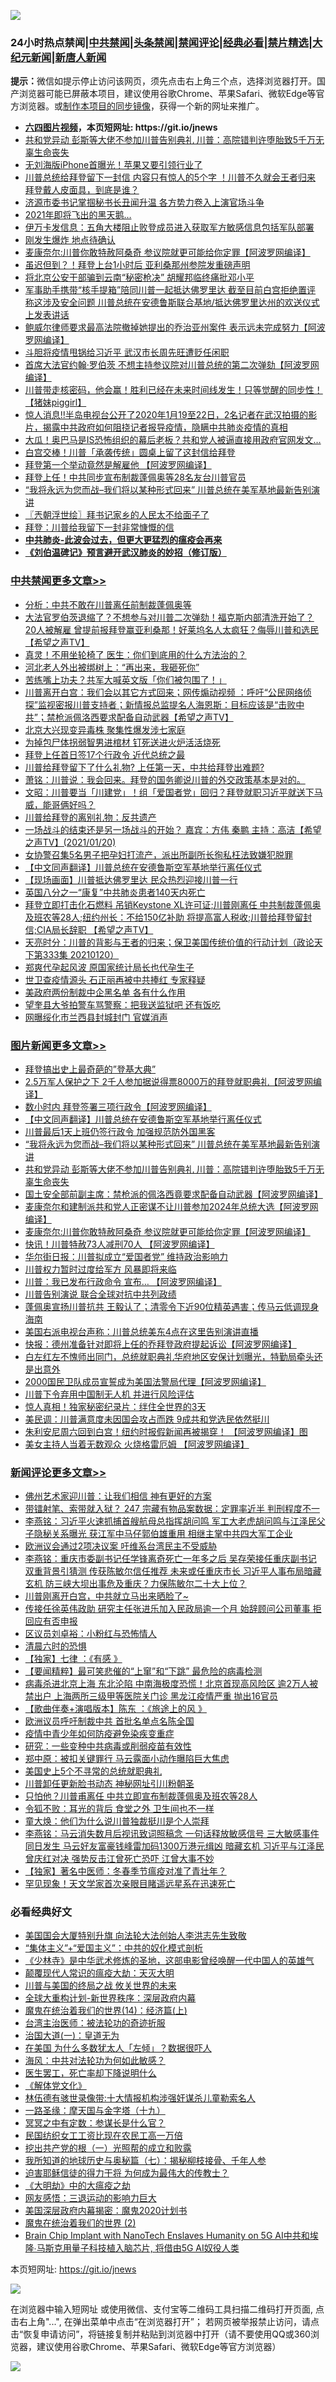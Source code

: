 ![](https://raw.githubusercontent.com/fqnews/bnews/master/64photo/fqnews-qr.jpg)

<div id="tt">
<h3>24小时热点禁闻|<a href="#%E4%B8%AD%E5%85%B1%E7%A6%81%E9%97%BB%E6%9B%B4%E5%A4%9A%E6%96%87%E7%AB%A0">中共禁闻</a>|<a href="#%E5%9B%BE%E7%89%87%E6%96%B0%E9%97%BB%E6%9B%B4%E5%A4%9A%E6%96%87%E7%AB%A0">头条禁闻</a>|<a href="#%E6%96%B0%E9%97%BB%E8%AF%84%E8%AE%BA%E6%9B%B4%E5%A4%9A%E6%96%87%E7%AB%A0">禁闻评论|<a href="#%E5%BF%85%E7%9C%8B%E7%BB%8F%E5%85%B8%E5%A5%BD%E6%96%87">经典必看|<a href="/video.md#%E7%A6%81%E7%89%87%E7%B2%BE%E9%80%89">禁片精选</a>|<a href="https://github.com/fqnews/djy/blob/master/gb/nf1351518.md#1">大纪元新闻</a>|<a href="https://github.com/fqnews/ntdtv/blob/master/gb/prog204.md#1">新唐人新闻</a></h3>
<div><b>提示：</b>微信如提示停止访问该网页，须先点击右上角三个点，选择浏览器打开。国产浏览器可能已屏蔽本项目，建议使用谷歌Chrome、苹果Safari、微软Edge等官方浏览器。或<a href="https://github.com/fqnews/bnews/blob/master/%E5%88%B6%E4%BD%9Cgit%E7%A6%81%E9%97%BB%E9%95%9C%E5%83%8F.md">制作本项目的同步镜像</a>，获得一个新的网址来推广。</div>
<ul>
<li><b><a href="http://d1.bdrive.tk/64.mp4" target="_blank">六四图片视频</a>，本页短网址: https://git.io/jnews</b></li>
<li><a href="/topimagenews/20210120/1471548.md">共和党异动 彭斯等大佬不参加川普告别典礼 川普：高院错判许堕胎致5千万无辜生命丧失</a></li>
<li><a href="/cnnews/20210120/1471510.md">无刘海版iPhone首曝光！苹果又要引领行业了</a></li>
<li><a href="/bannedvideo/20210121/1471913.md">川普总统给拜登留下一封信 内容只有惊人的5个字 ！川普不久就会王者归来    拜登戴人皮面具，到底是谁？</a></li>
<li><a href="/headline/20210120/1471513.md">济源市委书记掌掴秘书长丑闻升温 各方势力卷入上演官场斗争</a></li>
<li><a href="/cnnews/20210120/1471497.md">2021年即将飞出的黑天鹅…</a></li>
<li><a href="/bannedvideo/20210121/1471820.md">伊万卡发信息：五角大楼阻止败登成员进入获取军方敏感信息包括军队部署</a></li>
<li><a href="/bannedvideo/20210120/1471672.md">刚发生爆炸  地点待确认</a></li>
<li><a href="/topimagenews/20210120/1471452.md">麦康奈尔:川普你敢特赦阿桑奇 参议院就更可能给你定罪【阿波罗网编译】</a></li>
<li><a href="/comments/20210121/1471975.md">虽迟但到？！拜登上台1小时后 亚利桑那州参院发重磅声明</a></li>
<li><a href="/lifebaike/20210120/1471525.md">将北京公安干部骗到云南“秘密枪决” 胡耀邦临终痛批邓小平</a></li>
<li><a href="/bannedvideo/20210121/1471717.md">军事助手携带“核手提箱”陪同川普一起抵达佛罗里达 截至目前白宫拒绝置评 称这涉及安全问题  川普总统在安德鲁斯联合基地/抵达佛罗里达州的欢送仪式上发表讲话</a></li>
<li><a href="/cnnews/20210120/1471697.md">鲍威尔律师要求最高法院撤掉她提出的乔治亚州案件 表示远未完成努力【阿波罗网编译】</a></li>
<li><a href="/comments/20210120/1471580.md">斗胆将疫情甩锅给习近平 武汉市长周先旺遭贬任闲职</a></li>
<li><a href="/cnnews/20210120/1471576.md">首席大法官约翰·罗伯茨 不想主持参议院对川普总统的第二次弹劾【阿波罗网编译】</a></li>
<li><a href="/bannedvideo/20210121/1471842.md">川普带走核密码，他会赢！胜利已经在未来时间线发生！只等觉醒的同步性！【猪妹piggirl】</a></li>
<li><a href="/bannedvideo/20210120/1471646.md">惊人消息!!半岛电视台公开了2020年1月19至22日，2名记者在武汉拍摄的影片，揭露中共政府如何阻挠记者报导疫情，隐瞒中共肺炎疫情的真相</a></li>
<li><a href="/comments/20210121/1471808.md">大瓜！奥巴马是IS恐怖组织的幕后老板？共和党人被逼直接用政府官网发文…</a></li>
<li><a href="/cnnews/20210121/1471814.md">白宫交棒！川普「承袭传统」圆桌上留了这封信给拜登</a></li>
<li><a href="/cnnews/20210121/1471996.md">拜登第一个举动竟然是解雇他 【阿波罗网编译】</a></li>
<li><a href="/cbnews/20210121/1471813.md">拜登上任！中共同步宣布制裁蓬佩奥等28名友台川普官员</a></li>
<li><a href="/topimagenews/20210120/1471668.md">“我将永远为您而战–我们将以某种形式回来” 川普总统在美军基地最新告别演讲</a></li>
<li><a href="/ssgc/20210121/1471852.md">〖兲朝浮世绘〗拜书记家乡的人民太不给面子了</a></li>
<li><a href="/comments/20210121/1471907.md">拜登：川普给我留下一封非常慷慨的信</a></li>
<li><b><a href="/comments/20200211/1275071.md" target="_blank">中共肺炎-此波会过去，但更大更猛烈的瘟疫会再来</a></b></li>
<li><b><a href="/comments/20200207/1272816.md" target="_blank">《刘伯温碑记》预言避开武汉肺炎的妙招（修订版）</a></b></li>
</ul>
</div>

<div class="catlist">
<h3><a href="/cbnews/" target="_blank">中共禁闻</a><span><a href="/cbnews/" target="_blank" rel="nofollow">更多文章>></a></span></h3>
<ul>
<li><a href="/cbnews/20210121/1472120.md" target="_blank">分析：中共不敢在川普离任前制裁蓬佩奥等</a></li>
<li><a href="/cbnews/20210121/1472087.md" target="_blank">大法官罗伯茨退缩了？不想参与对川普二次弹劾！福克斯内部清洗开始了？ 20人被解雇 曾提前报拜登赢亚利桑那！好莱坞名人太疯狂？侮辱川普和选民【希望之声TV】</a></li>
<li><a href="/cbnews/20210121/1472074.md" target="_blank">真灵！不用坐轮椅了 医生：你们到底用的什么方法治的？</a></li>
<li><a href="/cbnews/20210121/1472065.md" target="_blank">河北老人外出被绑树上：“再出来，我砸死你”</a></li>
<li><a href="/cbnews/20210121/1472042.md" target="_blank">苦练嘴上功夫？共军大喊英文版「你们被包围了！」</a></li>
<li><a href="/cbnews/20210121/1472037.md" target="_blank">川普离开白宫：我们会以其它方式回来；网传煽动视频 ：呼吁“公民网络侦探”监视密报川普支持者；新情报总监提名人海恩斯：目标应该是“击败中共”；禁枪派佩洛西要求配备自动武器【希望之声TV】</a></li>
<li><a href="/cbnews/20210121/1472022.md" target="_blank">北京大兴现变异毒株 聚集性爆发涉七家庭</a></li>
<li><a href="/cbnews/20210121/1471984.md" target="_blank">为掉包尸体拐弱智男进棺材 钉死送进火炉活活烧死</a></li>
<li><a href="/cbnews/20210121/1471978.md" target="_blank">拜登上任首日签17个行政令 近代总统之最</a></li>
<li><a href="/cbnews/20210121/1471974.md" target="_blank">川普给拜登留下了什么礼物?  上任第一天，中共给拜登出难题?</a></li>
<li><a href="/cbnews/20210121/1471961.md" target="_blank">萧铭：川普说：我会回来。拜登的国务卿说川普的外交政策基本是对的。</a></li>
<li><a href="/cbnews/20210121/1471960.md" target="_blank">文昭：川普要当「川建党」！组「爱国者党」回归？拜登就职习近平就送下马威，能哥俩好吗？</a></li>
<li><a href="/cbnews/20210121/1471956.md" target="_blank">川普给拜登的离别礼物：反共遗产</a></li>
<li><a href="/cbnews/20210121/1471935.md" target="_blank">一场战斗的结束还是另一场战斗的开始？ 嘉宾：方伟 秦鹏  主持：高洁【希望之声TV】(2021/01/20)</a></li>
<li><a href="/cbnews/20210121/1471925.md" target="_blank">女协警召集5名男子把孕妇打流产，派出所副所长徇私枉法致嫌犯脱罪</a></li>
<li><a href="/comments/20210121/1471802.md" target="_blank">【中文同声翻译】川普总统在安德鲁斯空军基地举行离任仪式</a></li>
<li><a href="/comments/20210121/1471887.md" target="_blank">【现场画面】川普抵达佛罗里达 民众热烈迎接川普一行</a></li>
<li><a href="/comments/20210121/1471886.md" target="_blank">英国八分之一“康复”中共肺炎患者140天内死亡</a></li>
<li><a href="/cbnews/20210121/1471875.md" target="_blank">拜登立即打击化石燃料 吊销Keystone XL许可证;川普刚离任 中共制裁蓬佩奥及班农等28人;纽约州长：不给150亿补助  将提高富人税收;川普给拜登留封信;CIA局长辞职 【希望之声TV】</a></li>
<li><a href="/cbnews/20210121/1471868.md" target="_blank">天亮时分：川普的背影与王者的归来；保卫美国传统价值的行动计划（政论天下第333集 20210120）</a></li>
<li><a href="/cbnews/20210121/1471847.md" target="_blank">郑爽代孕起风波 原国家统计局长也代孕生子</a></li>
<li><a href="/cbnews/20210121/1471832.md" target="_blank">世卫查疫情源头 石正丽再被中共捧红 专家释疑</a></li>
<li><a href="/cbnews/20210121/1471831.md" target="_blank">美政府两份制裁中企黑名单 各有什么作用</a></li>
<li><a href="/cbnews/20210121/1471830.md" target="_blank">望奎县大爷拍警车骂警察：把我送监狱吧 还有饭吃</a></li>
<li><a href="/cbnews/20210121/1471829.md" target="_blank">网曝绥化市兰西县封城封门 官媒消声</a></li>

</ul>
</div>
<div class="catlist">
<h3><a href="/topimagenews/" target="_blank">图片新闻</a><span><a href="/topimagenews/" target="_blank" rel="nofollow">更多文章>></a></span></h3>
<ul>
<li><a href="/topimagenews/20210121/1472064.md" target="_blank">拜登搞出史上最奇葩的&#8221;登基大典&#8221;</a></li>
<li><a href="/topimagenews/20210121/1472040.md" target="_blank">2.5万军人保护之下 2千人参加据说得票8000万的拜登就职典礼【阿波罗网编译】</a></li>
<li><a href="/topimagenews/20210121/1471965.md" target="_blank">数小时内 拜登签署三项行政令【阿波罗网编译】</a></li>
<li><a href="/comments/20210121/1471802.md" target="_blank">【中文同声翻译】川普总统在安德鲁斯空军基地举行离任仪式</a></li>
<li><a href="/topimagenews/20210121/1471783.md" target="_blank">川普最后1天上班仍签行政令 加强规范防外国黑客</a></li>
<li><a href="/topimagenews/20210120/1471668.md" target="_blank">“我将永远为您而战–我们将以某种形式回来” 川普总统在美军基地最新告别演讲</a></li>
<li><a href="/topimagenews/20210120/1471548.md" target="_blank">共和党异动 彭斯等大佬不参加川普告别典礼 川普：高院错判许堕胎致5千万无辜生命丧失</a></li>
<li><a href="/topimagenews/20210120/1471518.md" target="_blank">国土安全部前副主席：禁枪派的佩洛西竟要求配备自动武器【阿波罗网编译】</a></li>
<li><a href="/topimagenews/20210120/1471454.md" target="_blank">麦康奈尔和建制派共和党人正密谋不让川普参加2024年总统大选【阿波罗网编译】</a></li>
<li><a href="/topimagenews/20210120/1471452.md" target="_blank">麦康奈尔:川普你敢特赦阿桑奇 参议院就更可能给你定罪【阿波罗网编译】</a></li>
<li><a href="/topimagenews/20210120/1471409.md" target="_blank">快讯！川普特赦73人减刑70人 【阿波罗网编译】</a></li>
<li><a href="/topimagenews/20210120/1471352.md" target="_blank">华尔街日报：川普拟成立“爱国者党” 维持政治影响力</a></li>
<li><a href="/comments/20210120/1471289.md" target="_blank">川普权力暂时过度给军方  风暴即将来临</a></li>
<li><a href="/topimagenews/20210120/1471271.md" target="_blank">川普：我已发布行政命令 宣布… 【阿波罗网编译】</a></li>
<li><a href="/topimagenews/20210120/1471253.md" target="_blank">川普告别演说 联合全球对抗中共列政绩</a></li>
<li><a href="/topimagenews/20210120/1471252.md" target="_blank">蓬佩奥宣扬川普抗共 王毅认了；清零令下近90位精英遇害；传马云低调现身海南</a></li>
<li><a href="/topimagenews/20210120/1471090.md" target="_blank">美国右派电视台声称：川普总统美东4点在这里告别演讲直播</a></li>
<li><a href="/topimagenews/20210119/1470872.md" target="_blank">快报：德州准备针对即将上任的乔拜登政府提起诉讼【阿波罗网编译】</a></li>
<li><a href="/topimagenews/20210119/1470871.md" target="_blank">白左红左不愧师出同门，总统就职典礼华府地区安保计划曝光，特勤局牵头还是出意外</a></li>
<li><a href="/topimagenews/20210119/1470691.md" target="_blank">2000国民卫队成员宣誓成为美国法警局代理【阿波罗网编译】</a></li>
<li><a href="/topimagenews/20210119/1470651.md" target="_blank">川普下令弃用中国制无人机 并进行风险评估</a></li>
<li><a href="/topimagenews/20210119/1470550.md" target="_blank">惊人真相！独家秘密纪录片：绊住全世界的3天</a></li>
<li><a href="/topimagenews/20210119/1470337.md" target="_blank">美民调：川普满意度未因国会攻占而跌 9成共和党选民依然挺川</a></li>
<li><a href="/topimagenews/20210118/1470007.md" target="_blank">朱利安尼周六回到白宫！纽约时报假新闻再被揭穿！ 【阿波罗网编译】图</a></li>
<li><a href="/topimagenews/20210118/1469919.md" target="_blank">美女主持人当着无数观众 火烧格雷厄姆 【阿波罗网编译】</a></li>

</ul>
</div>
<div class="catlist">
<h3><a href="/comments/" target="_blank">新闻评论</a><span><a href="/comments/" target="_blank" rel="nofollow">更多文章>></a></span></h3>
<ul>
<li><a href="/comments/20210121/1472136.md" target="_blank">佛州艺术家迎川普：让我们相信 神有更好的方案</a></li>
<li><a href="/comments/20210121/1472125.md" target="_blank">带镭射笔、索带就入狱？ 247 宗藏有物品案数据：定罪率近半 判刑程度不一</a></li>
<li><a href="/comments/20210121/1472117.md" target="_blank">李燕铭：习近平火速抓捕首艘航母总指挥胡问鸣 军工大老虎胡问鸣与江泽民父子隐秘关系曝光 获江军中马仔郭伯雄重用 相继主掌中共四大军工企业</a></li>
<li><a href="/comments/20210121/1472116.md" target="_blank">欧洲议会通过2项决议案 吁维系台湾民主不受威胁</a></li>
<li><a href="/comments/20210121/1472113.md" target="_blank">李燕铭：重庆市委副书记任学锋离奇死亡一年多之后 吴存荣接任重庆副书记 双重背景引猜测 传获陈敏尔信任推荐 未来或任重庆市长 习近平人事布局暗藏玄机 防三峡大坝出事危及重庆？力保陈敏尔二十大上位？</a></li>
<li><a href="/comments/20210121/1472104.md" target="_blank">川普刚离开白宫，中共就立马出来晒脸了~</a></li>
<li><a href="/comments/20210121/1472086.md" target="_blank">传接任徐英伟政助 研究主任张进乐加入民政局逾一个月 始辞顾问公司董事 拒回应有否申报</a></li>
<li><a href="/comments/20210121/1472084.md" target="_blank">区议员刘卓裕：小粉红与恐怖情人</a></li>
<li><a href="/comments/20210121/1472083.md" target="_blank">清晨六时的恐惧</a></li>
<li><a href="/comments/20210121/1472082.md" target="_blank">【独家】七律 ：《有感 》</a></li>
<li><a href="/comments/20210121/1472078.md" target="_blank">【要闻精粹】最可笑悲催的“上窜”和“下跳” 最危险的病毒检测</a></li>
<li><a href="/comments/20210121/1472076.md" target="_blank">病毒杀进北京上海 东北沦陷 中南海极度恐慌！北京首现高风险区 逾2万人被禁出户 上海两所三级甲等医院关门诊 黑龙江疫情严重 抛出16官员</a></li>
<li><a href="/comments/20210121/1472072.md" target="_blank">【歌曲伴奏+演唱版本】陈东 ：《旅途上的风 》</a></li>
<li><a href="/comments/20210121/1472058.md" target="_blank">欧洲议员呼吁制裁中共 首批名单点名陈全国</a></li>
<li><a href="/comments/20210121/1472057.md" target="_blank">疫情中青少年如何防疫避免染疾变重症</a></li>
<li><a href="/comments/20210121/1472050.md" target="_blank">研究：一些变种中共病毒或削弱疫苗有效性</a></li>
<li><a href="/comments/20210121/1472049.md" target="_blank">郑中原：被扣关键罪行 马云露面小动作曝陷巨大焦虑</a></li>
<li><a href="/comments/20210121/1472026.md" target="_blank">美国史上5个不寻常的总统就职典礼</a></li>
<li><a href="/comments/20210121/1472012.md" target="_blank">川普卸任更新脸书动态 神秘网址引川粉朝圣</a></li>
<li><a href="/comments/20210121/1472011.md" target="_blank">只怕他？川普甫离任 中共立即宣布制裁蓬佩奥及班农等28人</a></li>
<li><a href="/comments/20210121/1472007.md" target="_blank">令狐不败：耳光的背后 食堂之外 卫生间也不一样</a></li>
<li><a href="/comments/20210121/1472006.md" target="_blank">童大焕：他们为什么说川普独裁挺川是个人崇拜</a></li>
<li><a href="/comments/20210121/1471981.md" target="_blank">李燕铭：马云消失数月后视讯致词照稿念 一句话释放敏感信号 三大敏感事件同日发生 马云好友富豪钱峰雷加码1300万港元缉凶 暗藏玄机 习近平与江泽民曾庆红对决 强势反击江曾死亡恐吓 江曾大事不妙</a></li>
<li><a href="/comments/20210121/1471977.md" target="_blank">【独家】著名中医师：冬春季节瘟疫对准了青壮年？</a></li>
<li><a href="/comments/20210121/1471976.md" target="_blank">罕见现象！天文学家首次亲眼目睹遥远星系在迅速死亡</a></li>

</ul>
</div>

<div class="catlist">
<h3>必看经典好文</h3>
<ul>
<li><a href="/comments/20200516/1329276.md" target="_blank">美国国会大厦特别升旗 向法轮大法创始人李洪志先生致敬</a></li>
<li><a href="/comments/20201007/1409565.md" target="_blank">“集体主义”+“爱国主义”：中共的奴化模式剖析</a></li>
<li><a href="/comments/20201013/1412612.md" target="_blank">《少林寺》是中华武术修炼的圣地，这部电影曾经唤醒一代中国人的英雄气</a></li>
<li><a href="/comments/20200619/783185.md" target="_blank">颠覆现代人常识的瘟疫大劫：天灭大明</a></li>
<li><a href="/comments/20200908/1392488.md" target="_blank">川普与美国的终局之战 攸关世界的未来</a></li>
<li><a href="/comments/20201226/1455351.md" target="_blank">全球大重构计划-新世界秩序：深层政府内幕</a></li>
<li><a href="/topimagenews/20180605/953415.md" target="_blank">魔鬼在统治着我们的世界(14)：经济篇(上)</a></li>
<li><a href="/comments/20200801/1373219.md" target="_blank">台湾主治医师：被法轮功的奇迹折服</a></li>
<li><a href="/cbnews/20180307/911097.md" target="_blank">治国大道(一)：皇道无为</a></li>
<li><a href="/comments/20200427/1319933.md" target="_blank">在美国 为什么多数犹太人「左倾」？数据很吓人</a></li>
<li><a href="/comments/20191218/1228234.md" target="_blank">海风：中共对法轮功为何如此敏感？</a></li>
<li><a href="/sohnews/20150904/445868.md" target="_blank">医生罢工，死亡率却下降说明什么</a></li>
<li><a href="/bookwiki/20130610/138400.md" target="_blank">《解体党文化》</a></li>
<li><a href="/topimagenews/20210105/1461209.md" target="_blank">林伍德有骇世录像带:十大情报机构涉强奸谋杀儿童勒索名人</a></li>
<li><a href="/topimagenews/20180327/919935.md" target="_blank">一路圣缘：摩天国与金字塔（十九）</a></li>
<li><a href="/tculture/20200812/1378929.md" target="_blank">冥冥之中有定数：参谋长是什么官？</a></li>
<li><a href="/lifebaike/20200515/1328783.md" target="_blank">民国纺织女工工资比现在农民工高一万倍</a></li>
<li><a href="/comments/20200629/1352460.md" target="_blank">挖出共产党的根（一）光照帮的成立和败露</a></li>
<li><a href="/topimagenews/20171210/868397.md" target="_blank">我所知道的地球历史与奥秘篇（七）：揭秘柳枝接骨、千年人参</a></li>
<li><a href="/comments/20200622/1346846.md" target="_blank">迫害耶稣信徒的得力干将  为何成为最伟大的传教士？</a></li>
<li><a href="/comments/20200203/1269785.md" target="_blank">《大明劫》中的大瘟疫之劫</a></li>
<li><a href="/cbnews/20200126/1265515.md" target="_blank">网友感悟：三退运动的影响力巨大</a></li>
<li><a href="/comments/20201218/1450327.md" target="_blank">美国深层政府内幕揭密：魔鬼2020计划书</a></li>
<li><a href="/topimagenews/20180520/944940.md" target="_blank">魔鬼在统治着我们的世界 (2)</a></li>
<li><a href="/comments/20200901/1451956.md" target="_blank">Brain Chip Implant with NanoTech Enslaves Humanity on 5G AI中共和埃隆∙马斯克用量子科技植入脑芯片, 将借由5G AI奴役人类</a></li>

</ul>
</div>

本页短网址: https://git.io/jnews

![](https://raw.githubusercontent.com/fqnews/bnews/master/64photo/fqnews-qr.jpg)

在浏览器中输入短网址 或使用微信、支付宝等二维码工具扫描二维码打开页面, 点击右上角"...", 在弹出菜单中点击“在浏览器打开”； 若网页被举报禁止访问，请点击“恢复申请访问”，将链接复制并粘贴到浏览器中打开（请不要使用QQ或360浏览器，建议使用谷歌Chrome、苹果Safari、微软Edge等官方浏览器）

![](https://raw.githubusercontent.com/fqnews/bnews/master/64photo/wx.jpg)
